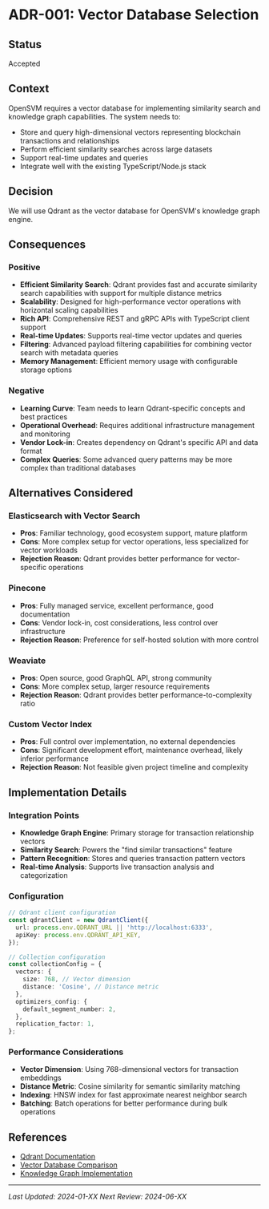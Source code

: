 # ADR-001: Vector Database Selection

## Status
Accepted

## Context
OpenSVM requires a vector database for implementing similarity search and knowledge graph capabilities. The system needs to:
- Store and query high-dimensional vectors representing blockchain transactions and relationships
- Perform efficient similarity searches across large datasets
- Support real-time updates and queries
- Integrate well with the existing TypeScript/Node.js stack

## Decision
We will use Qdrant as the vector database for OpenSVM's knowledge graph engine.

## Consequences

### Positive
- **Efficient Similarity Search**: Qdrant provides fast and accurate similarity search capabilities with support for multiple distance metrics
- **Scalability**: Designed for high-performance vector operations with horizontal scaling capabilities
- **Rich API**: Comprehensive REST and gRPC APIs with TypeScript client support
- **Real-time Updates**: Supports real-time vector updates and queries
- **Filtering**: Advanced payload filtering capabilities for combining vector search with metadata queries
- **Memory Management**: Efficient memory usage with configurable storage options

### Negative
- **Learning Curve**: Team needs to learn Qdrant-specific concepts and best practices
- **Operational Overhead**: Requires additional infrastructure management and monitoring
- **Vendor Lock-in**: Creates dependency on Qdrant's specific API and data format
- **Complex Queries**: Some advanced query patterns may be more complex than traditional databases

## Alternatives Considered

### Elasticsearch with Vector Search
- **Pros**: Familiar technology, good ecosystem support, mature platform
- **Cons**: More complex setup for vector operations, less specialized for vector workloads
- **Rejection Reason**: Qdrant provides better performance for vector-specific operations

### Pinecone
- **Pros**: Fully managed service, excellent performance, good documentation
- **Cons**: Vendor lock-in, cost considerations, less control over infrastructure
- **Rejection Reason**: Preference for self-hosted solution with more control

### Weaviate
- **Pros**: Open source, good GraphQL API, strong community
- **Cons**: More complex setup, larger resource requirements
- **Rejection Reason**: Qdrant provides better performance-to-complexity ratio

### Custom Vector Index
- **Pros**: Full control over implementation, no external dependencies
- **Cons**: Significant development effort, maintenance overhead, likely inferior performance
- **Rejection Reason**: Not feasible given project timeline and complexity

## Implementation Details

### Integration Points
- **Knowledge Graph Engine**: Primary storage for transaction relationship vectors
- **Similarity Search**: Powers the "find similar transactions" feature
- **Pattern Recognition**: Stores and queries transaction pattern vectors
- **Real-time Analysis**: Supports live transaction analysis and categorization

### Configuration
```typescript
// Qdrant client configuration
const qdrantClient = new QdrantClient({
  url: process.env.QDRANT_URL || 'http://localhost:6333',
  apiKey: process.env.QDRANT_API_KEY,
});

// Collection configuration
const collectionConfig = {
  vectors: {
    size: 768, // Vector dimension
    distance: 'Cosine', // Distance metric
  },
  optimizers_config: {
    default_segment_number: 2,
  },
  replication_factor: 1,
};
```

### Performance Considerations
- **Vector Dimension**: Using 768-dimensional vectors for transaction embeddings
- **Distance Metric**: Cosine similarity for semantic similarity matching
- **Indexing**: HNSW index for fast approximate nearest neighbor search
- **Batching**: Batch operations for better performance during bulk operations

## References
- [Qdrant Documentation](https://qdrant.tech/documentation/)
- [Vector Database Comparison](https://github.com/openai/openai-cookbook/blob/main/examples/vector_databases/Getting_started_with_embeddings.md)
- [Knowledge Graph Implementation](../system-overview.md#knowledge-graph-engine)

---

*Last Updated: 2024-01-XX*
*Next Review: 2024-06-XX*